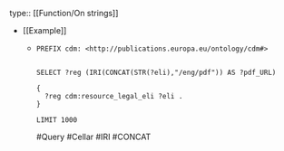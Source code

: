 type:: [[Function/On strings]]

- [[Example]]
	- ```sparql
	  PREFIX cdm: <http://publications.europa.eu/ontology/cdm#>
	  
	  
	  SELECT ?reg (IRI(CONCAT(STR(?eli),"/eng/pdf")) AS ?pdf_URL)
	  
	  {
	    ?reg cdm:resource_legal_eli ?eli .
	  }
	  
	  LIMIT 1000
	  ``` 
	  #Query #Cellar #IRI  #CONCAT